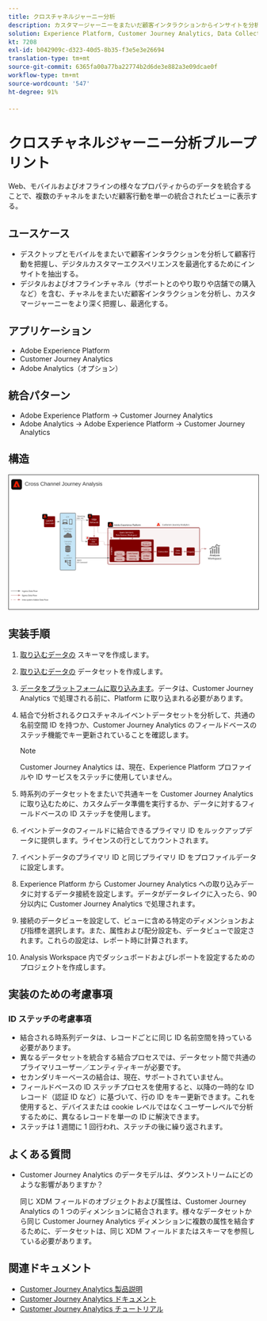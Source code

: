 ```yaml
---
title: クロスチャネルジャーニー分析
description: カスタマージャーニーをまたいだ顧客インタラクションからインサイトを分析および抽出します。
solution: Experience Platform, Customer Journey Analytics, Data Collection
kt: 7208
exl-id: b042909c-d323-40d5-8b35-f3e5e3e26694
translation-type: tm+mt
source-git-commit: 6365fa00a77ba22774b2d6de3e882a3e09dcae0f
workflow-type: tm+mt
source-wordcount: '547'
ht-degree: 91%

---
```


# クロスチャネルジャーニー分析ブループリント

Web、モバイルおよびオフラインの様々なプロパティからのデータを統合することで、複数のチャネルをまたいだ顧客行動を単一の統合されたビューに表示する。

## ユースケース

* デスクトップとモバイルをまたいで顧客インタラクションを分析して顧客行動を把握し、デジタルカスタマーエクスペリエンスを最適化するためにインサイトを抽出する。
* デジタルおよびオフラインチャネル（サポートとのやり取りや店舗での購入など）を含む、チャネルをまたいだ顧客インタラクションを分析し、カスタマージャーニーをより深く把握し、最適化する。 

## アプリケーション

* Adobe Experience Platform
* Customer Journey Analytics
* Adobe Analytics（オプション）

## 統合パターン

* Adobe Experience Platform → Customer Journey Analytics
* Adobe Analytics → Adobe Experience Platform → Customer Journey Analytics

## 構造

<img src="assets/CJA.svg" alt="Customer Journey Analytics ブループリントの参照アーキテクチャ" style="border:1px solid #4a4a4a" />

## 実装手順

1. [取り込むデータの](https://experienceleague.adobe.com/docs/platform-learn/tutorials/schemas/create-a-schema.html) スキーマを作成します。
1. [取り込むデータの](https://experienceleague.adobe.com/docs/platform-learn/tutorials/data-ingestion/create-datasets-and-ingest-data.html) データセットを作成します。
1. [データをプラットフォームに取り込みます](https://experienceleague.adobe.com/?recommended=ExperiencePlatform-D-1-2020.1.dataingestion)。データは、Customer Journey Analytics で処理される前に、Platform に取り込まれる必要があります。
1. 結合で分析されるクロスチャネルイベントデータセットを分析して、共通の名前空間 ID を持つか、Customer Journey Analytics のフィールドベースのステッチ機能でキー更新されていることを確認します。 

   >[!NOTE]
   >
   >Customer Journey Analytics は、現在、Experience Platform プロファイルや ID サービスをステッチに使用していません。

1. 時系列のデータセットをまたいで共通キーを Customer Journey Analytics に取り込むために、カスタムデータ準備を実行するか、データに対するフィールドベースの ID ステッチを使用します。
1. イベントデータのフィールドに結合できるプライマリ ID をルックアップデータに提供します。ライセンスの行としてカウントされます。
1. イベントデータのプライマリ ID と同じプライマリ ID をプロファイルデータに設定します。
1. Experience Platform から Customer Journey Analytics への取り込みデータに対するデータ接続を設定します。データがデータレイクに入ったら、90 分以内に Customer Journey Analytics で処理されます。
1. 接続のデータビューを設定して、ビューに含める特定のディメンションおよび指標を選択します。また、属性および配分設定も、データビューで設定されます。これらの設定は、レポート時に計算されます。
1. Analysis Workspace 内でダッシュボードおよびレポートを設定するためのプロジェクトを作成します。

## 実装のための考慮事項

### ID ステッチの考慮事項

* 結合される時系列データは、レコードごとに同じ ID 名前空間を持っている必要があります。
* 異なるデータセットを統合する結合プロセスでは、データセット間で共通のプライマリユーザー／エンティティキーが必要です。
* セカンダリキーベースの結合は、現在、サポートされていません。
* フィールドベースの ID ステッチプロセスを使用すると、以降の一時的な ID レコード（認証 ID など）に基づいて、行の ID をキー更新できます。これを使用すると、デバイスまたは cookie レベルではなくユーザーレベルで分析するために、異なるレコードを単一の ID に解決できます。
* ステッチは 1 週間に 1 回行われ、ステッチの後に繰り返されます。

## よくある質問

* Customer Journey Analytics のデータモデルは、ダウンストリームにどのような影響がありますか？

   同じ XDM フィールドのオブジェクトおよび属性は、Customer Journey Analytics の 1 つのディメンションに結合されます。様々なデータセットから同じ Customer Journey Analytics ディメンションに複数の属性を結合するために、データセットは、同じ XDM フィールドまたはスキーマを参照している必要があります。

## 関連ドキュメント

* [Customer Journey Analytics 製品説明](https://helpx.adobe.com/jp/legal/product-descriptions/customer-journey-analytics.html)
* [Customer Journey Analytics ドキュメント](https://experienceleague.adobe.com/docs/customer-journey-analytics.html?lang=ja)
* [Customer Journey Analytics チュートリアル](https://experienceleague.adobe.com/docs/customer-journey-analytics-learn/tutorials/overview.html?lang=ja)
